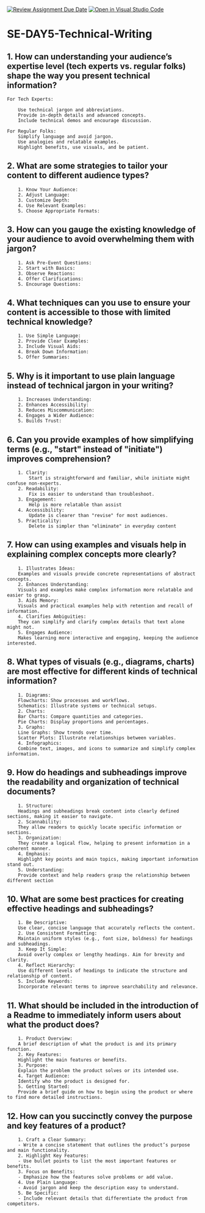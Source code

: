 [![Review Assignment Due Date](https://classroom.github.com/assets/deadline-readme-button-22041afd0340ce965d47ae6ef1cefeee28c7c493a6346c4f15d667ab976d596c.svg)](https://classroom.github.com/a/zsAR-pyY)
[![Open in Visual Studio Code](https://classroom.github.com/assets/open-in-vscode-2e0aaae1b6195c2367325f4f02e2d04e9abb55f0b24a779b69b11b9e10269abc.svg)](https://classroom.github.com/online_ide?assignment_repo_id=15706580&assignment_repo_type=AssignmentRepo)
# SE-DAY5-Technical-Writing
## 1. How can understanding your audience’s expertise level (tech experts vs. regular folks) shape the way you present technical information?

    For Tech Experts:

        Use technical jargon and abbreviations.
        Provide in-depth details and advanced concepts.
        Include technical demos and encourage discussion.

    For Regular Folks:
        Simplify language and avoid jargon.
        Use analogies and relatable examples.
        Highlight benefits, use visuals, and be patient.

## 2. What are some strategies to tailor your content to different audience types?
        1. Know Your Audience:
        2. Adjust Language:
        3. Customize Depth:
        4. Use Relevant Examples:
        5. Choose Appropriate Formats:

## 3. How can you gauge the existing knowledge of your audience to avoid overwhelming them with jargon?

        1. Ask Pre-Event Questions:
        2. Start with Basics:
        3. Observe Reactions:
        4. Offer Clarifications:
        5. Encourage Questions:

## 4. What techniques can you use to ensure your content is accessible to those with limited technical knowledge?
        1. Use Simple Language:
        2. Provide Clear Examples:
        3. Include Visual Aids:
        4. Break Down Information:
        5. Offer Summaries:
## 5. Why is it important to use plain language instead of technical jargon in your writing?
        1. Increases Understanding:
        2. Enhances Accessibility:
        3. Reduces Miscommunication:
        4. Engages a Wider Audience:
        5. Builds Trust:
## 6. Can you provide examples of how simplifying terms (e.g., "start" instead of "initiate") improves comprehension?

        1. Clarity:
            Start is straightforward and familiar, while initiate might confuse non-experts.
        2. Readability:
            Fix is easier to understand than troubleshoot.
        3. Engagement:
            Help is more relatable than assist
        4. Accessibility:
            Update is clearer than "revise" for most audiences.
        5. Practicality:
            Delete is simpler than "eliminate" in everyday content
## 7. How can using examples and visuals help in explaining complex concepts more clearly?
        1. Illustrates Ideas:
        Examples and visuals provide concrete representations of abstract concepts.
        2. Enhances Understanding:
        Visuals and examples make complex information more relatable and easier to grasp.
        3. Aids Memory:
        Visuals and practical examples help with retention and recall of information.
        4. Clarifies Ambiguities:
        They can simplify and clarify complex details that text alone might not.
        5. Engages Audience:
        Makes learning more interactive and engaging, keeping the audience interested.
## 8. What types of visuals (e.g., diagrams, charts) are most effective for different kinds of technical information?

        1. Diagrams:
        Flowcharts: Show processes and workflows.
        Schematics: Illustrate systems or technical setups.
        2. Charts:
        Bar Charts: Compare quantities and categories.
        Pie Charts: Display proportions and percentages.
        3. Graphs:
        Line Graphs: Show trends over time.
        Scatter Plots: Illustrate relationships between variables.
        4. Infographics:
        Combine text, images, and icons to summarize and simplify complex information.
 
## 9. How do headings and subheadings improve the readability and organization of technical documents?

        1. Structure:
        Headings and subheadings break content into clearly defined sections, making it easier to navigate.
        2. Scannability:
        They allow readers to quickly locate specific information or sections.
        3. Organization:
        They create a logical flow, helping to present information in a coherent manner.
        4. Emphasis:
        Highlight key points and main topics, making important information stand out.
        5. Understanding:
        Provide context and help readers grasp the relationship between different section
## 10. What are some best practices for creating effective headings and subheadings?

        1. Be Descriptive:
        Use clear, concise language that accurately reflects the content.
        2. Use Consistent Formatting:
        Maintain uniform styles (e.g., font size, boldness) for headings and subheadings.
        3. Keep It Simple:
        Avoid overly complex or lengthy headings. Aim for brevity and clarity.
        4. Reflect Hierarchy:
        Use different levels of headings to indicate the structure and relationship of content.
        5. Include Keywords:
        Incorporate relevant terms to improve searchability and relevance.
## 11. What should be included in the introduction of a Readme to immediately inform users about what the product does?

        1. Product Overview:
        A brief description of what the product is and its primary function.
        2. Key Features:
        Highlight the main features or benefits.
        3. Purpose:
        Explain the problem the product solves or its intended use.
        4. Target Audience:
        Identify who the product is designed for.
        5. Getting Started:
        Provide a brief guide on how to begin using the product or where to find more detailed instructions.
## 12. How can you succinctly convey the purpose and key features of a product?

        1. Craft a Clear Summary:
        - Write a concise statement that outlines the product’s purpose and main functionality.
        2. Highlight Key Features:
        - Use bullet points to list the most important features or benefits.
        3. Focus on Benefits:
        - Emphasize how the features solve problems or add value.
        4. Use Plain Language:
        - Avoid jargon and keep the description easy to understand.
        5. Be Specific:
        - Include relevant details that differentiate the product from competitors.
